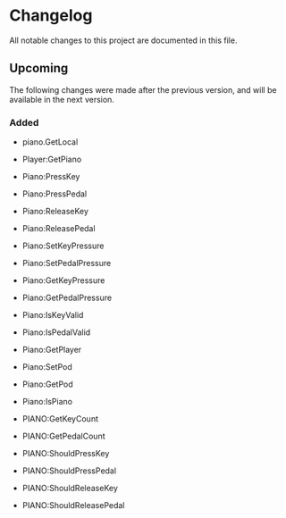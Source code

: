 # Changelog

All notable changes to this project are documented in this file.

## Upcoming

The following changes were made after the previous version, and will be available in the next version.

### Added

- piano.GetLocal

- Player:GetPiano

- Piano:PressKey
- Piano:PressPedal
- Piano:ReleaseKey
- Piano:ReleasePedal
- Piano:SetKeyPressure
- Piano:SetPedalPressure
- Piano:GetKeyPressure
- Piano:GetPedalPressure
- Piano:IsKeyValid
- Piano:IsPedalValid
- Piano:GetPlayer
- Piano:SetPod
- Piano:GetPod
- Piano:IsPiano

- PIANO:GetKeyCount
- PIANO:GetPedalCount
- PIANO:ShouldPressKey
- PIANO:ShouldPressPedal
- PIANO:ShouldReleaseKey
- PIANO:ShouldReleasePedal
